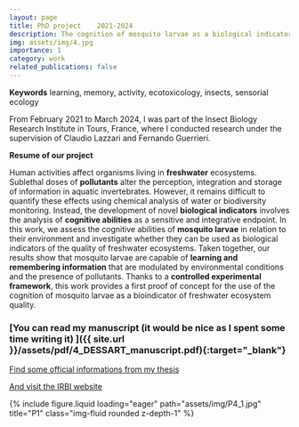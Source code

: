 ```yaml
---
layout: page
title: PhD project    2021-2024
description: The cognition of mosquito larvae as a biological indicator of the quality of aquatic ecosystems
img: assets/img/4.jpg
importance: 1
category: work
related_publications: false
---
```

**Keywords** learning, memory, activity, ecotoxicology, insects, sensorial ecology

From February 2021 to March 2024, I was part of the Insect Biology Research Institute in Tours, France, where I conducted research under the supervision of Claudio Lazzari and Fernando Guerrieri.

**Resume of our project**

Human activities affect organisms living in **freshwater** ecosystems. Sublethal doses of **pollutants** alter the perception, integration and storage of information in aquatic invertebrates. However, it remains difficult to quantify these effects using chemical analysis of water or biodiversity monitoring. Instead, the development of novel **biological indicators** involves the analysis of **cognitive abilities** as a sensitive and integrative endpoint. In this work, we assess the cognitive abilities of **mosquito larvae** in relation to their environment and investigate whether they can be used as biological indicators of the quality of freshwater ecosystems. Taken together, our results show that mosquito larvae are capable of **learning and remembering information** that are modulated by environmental conditions and the presence of pollutants. Thanks to a **controlled experimental framework**, this work provides a first proof of concept for the use of the cognition of mosquito larvae as a bioindicator of freshwater ecosystem quality.

### <span>[You can read my manuscript (it would be nice as I spent some time writing it) ]({{ site.url }}/assets/pdf/4_DESSART_manuscript.pdf){:target="\_blank"}</span>

[Find some official informations from my thesis](https://theses.fr/s264355)

[And visit the IRBI website](https://irbi.univ-tours.fr/version-francaise/recherche/equipe-3-inov)

<div class="row">
    <div class="col-sm mt-3 mt-md-0">
        {% include figure.liquid loading="eager" path="assets/img/P4_1.jpg" title="P1" class="img-fluid rounded z-depth-1" %}
    </div>
</div>
